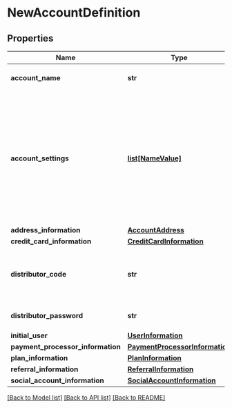 # NewAccountDefinition

## Properties
Name | Type | Description | Notes
------------ | ------------- | ------------- | -------------
**account_name** | **str** | The account name for the new account. | [optional] 
**account_settings** | [**list[NameValue]**](NameValue.md) | The list of account settings. These determine the features available for the account. Note that some features are determined by the plan used to create the account, and cannot be overridden. | [optional] 
**address_information** | [**AccountAddress**](AccountAddress.md) |  | [optional] 
**credit_card_information** | [**CreditCardInformation**](CreditCardInformation.md) |  | [optional] 
**distributor_code** | **str** | The code that identifies the billing plan groups and plans for the new account. | [optional] 
**distributor_password** | **str** | The password for the distributorCode. | [optional] 
**initial_user** | [**UserInformation**](UserInformation.md) |  | [optional] 
**payment_processor_information** | [**PaymentProcessorInformation**](PaymentProcessorInformation.md) |  | [optional] 
**plan_information** | [**PlanInformation**](PlanInformation.md) |  | [optional] 
**referral_information** | [**ReferralInformation**](ReferralInformation.md) |  | [optional] 
**social_account_information** | [**SocialAccountInformation**](SocialAccountInformation.md) |  | [optional] 

[[Back to Model list]](../README.md#documentation-for-models) [[Back to API list]](../README.md#documentation-for-api-endpoints) [[Back to README]](../README.md)


